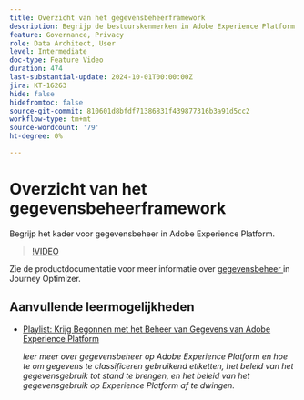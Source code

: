 ```yaml
---
title: Overzicht van het gegevensbeheerframework
description: Begrijp de bestuurskenmerken in Adobe Experience Platform.
feature: Governance, Privacy
role: Data Architect, User
level: Intermediate
doc-type: Feature Video
duration: 474
last-substantial-update: 2024-10-01T00:00:00Z
jira: KT-16263
hide: false
hidefromtoc: false
source-git-commit: 810601d8bfdf71386831f439877316b3a91d5cc2
workflow-type: tm+mt
source-wordcount: '79'
ht-degree: 0%

---
```



# Overzicht van het gegevensbeheerframework

Begrijp het kader voor gegevensbeheer in Adobe Experience Platform.

>[!VIDEO](https://video.tv.adobe.com/v/29708/?learn=on)

Zie de productdocumentatie voor meer informatie over [ gegevensbeheer ](https://experienceleague.adobe.com/nl/docs/journey-optimizer/using/privacy/action-privacy-restricted) in Journey Optimizer.

## Aanvullende leermogelijkheden

* [ Playlist: Krijg Begonnen met het Beheer van Gegevens van Adobe Experience Platform ](https://experienceleague.adobe.com/nl/playlists/experience-platform-get-started-with-data-governance)

  *leer meer over gegevensbeheer op Adobe Experience Platform en hoe te om gegevens te classificeren gebruikend etiketten, het beleid van het gegevensgebruik tot stand te brengen, en het beleid van het gegevensgebruik op Experience Platform af te dwingen.*
